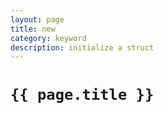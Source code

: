 ```yaml
---
layout: page
title: new
category: keyword
description: initialize a struct
---
```


# `{{ page.title }}`
